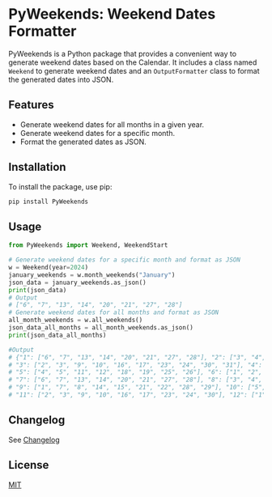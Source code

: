 # PyWeekends: Weekend Dates Formatter

PyWeekends is a Python package that provides a convenient way to generate weekend dates based on the Calendar. 
It includes a class named `Weekend` to generate weekend dates and an `OutputFormatter` class to format 
the generated dates into JSON.

## Features

- Generate weekend dates for all months in a given year.
- Generate weekend dates for a specific month.
- Format the generated dates as JSON.

## Installation

To install the package, use pip:

```bash
pip install PyWeekends
```
## Usage
```python
from PyWeekends import Weekend, WeekendStart

# Generate weekend dates for a specific month and format as JSON
w = Weekend(year=2024)
january_weekends = w.month_weekends("January")
json_data = january_weekends.as_json()
print(json_data)
# Output
# ["6", "7", "13", "14", "20", "21", "27", "28"]
# Generate weekend dates for all months and format as JSON
all_month_weekends = w.all_weekends()
json_data_all_months = all_month_weekends.as_json()
print(json_data_all_months)

#Output
# {"1": ["6", "7", "13", "14", "20", "21", "27", "28"], "2": ["3", "4", "10", "11", "17", "18", "24", "25"], 
# "3": ["2", "3", "9", "10", "16", "17", "23", "24", "30", "31"], "4": ["6", "7", "13", "14", "20", "21", "27", "28"], 
# "5": ["4", "5", "11", "12", "18", "19", "25", "26"], "6": ["1", "2", "8", "9", "15", "16", "22", "23", "29", "30"],
# "7": ["6", "7", "13", "14", "20", "21", "27", "28"], "8": ["3", "4", "10", "11", "17", "18", "24", "25", "31"], 
# "9": ["1", "7", "8", "14", "15", "21", "22", "28", "29"], "10": ["5", "6", "12", "13", "19", "20", "26", "27"], 
# "11": ["2", "3", "9", "10", "16", "17", "23", "24", "30"], "12": ["1", "7", "8", "14", "15", "21", "22", "28", "29"]}

```

## Changelog
See [Changelog](CHANGELOG.md)

## License
[MIT](LICENSE)